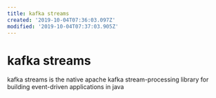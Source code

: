 ```yaml
---
title: kafka streams
created: '2019-10-04T07:36:03.097Z'
modified: '2019-10-04T07:37:03.905Z'
---
```


# kafka streams

kafka streams is the native apache kafka stream-processing library for building event-driven applications in java

